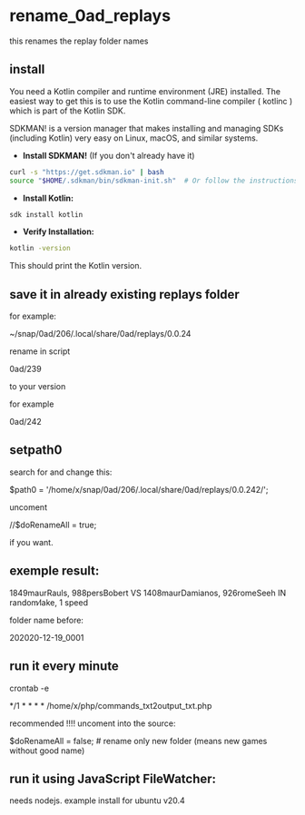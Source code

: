 # rename_0ad_replays
this renames the replay folder names

## install

You need a Kotlin compiler and runtime environment (JRE) installed. The easiest way to get this is to use the Kotlin command-line compiler ( kotlinc ) which is part of the Kotlin SDK.

 SDKMAN! is a version manager that makes installing and managing SDKs (including Kotlin) very easy on Linux, macOS, and similar systems.

*   **Install SDKMAN!** (If you don't already have it)
```bash
curl -s "https://get.sdkman.io" | bash
source "$HOME/.sdkman/bin/sdkman-init.sh"  # Or follow the instructions printed by the installer
```

*   **Install Kotlin:**
```bash
sdk install kotlin
```

*   **Verify Installation:**
```bash
kotlin -version
```
This should print the Kotlin version.

## save it in already existing replays folder

for example:

~/snap/0ad/206/.local/share/0ad/replays/0.0.24

rename in script 

0ad/239

to your version

for example

0ad/242

## setpath0

search for and change this:

$path0 = '/home/x/snap/0ad/206/.local/share/0ad/replays/0.0.242/';

uncoment 

//$doRenameAll = true;

if you want.

## exemple result:

1849maurRauls, 988persBobert VS 1408maurDamianos, 926romeSeeh IN random∕lake, 1 speed

folder name before:

202020-12-19_0001

## run it every minute

crontab -e

*/1 * * * * /home/x/php/commands_txt2output_txt.php 

recommended !!!! uncoment into the source:

$doRenameAll = false; # rename only new folder (means new games without good name)

## run it using JavaScript FileWatcher:
needs nodejs. example install for ubuntu v20.4

